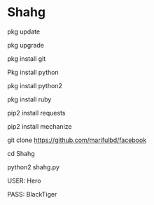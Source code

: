 # Shahg

pkg update

pkg upgrade

pkg install git

Pkg install python

pkg install python2

pkg install ruby

pip2 install requests

pip2 install mechanize

git clone https://github.com/marifulbd/facebook

cd Shahg

python2 shahg.py

USER: Hero

PASS: BlackTiger
